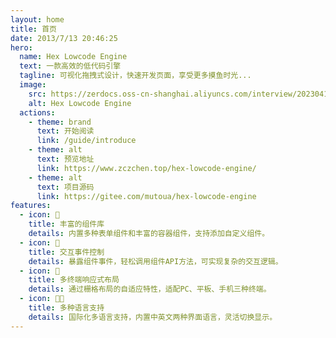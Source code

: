 ```yaml
---
layout: home
title: 首页
date: 2013/7/13 20:46:25
hero:
  name: Hex Lowcode Engine
  text: 一款高效的低代码引擎
  tagline: 可视化拖拽式设计，快速开发页面，享受更多摸鱼时光...
  image:
    src: https://zerdocs.oss-cn-shanghai.aliyuncs.com/interview/202304181505379.webp
    alt: Hex Lowcode Engine
  actions:
    - theme: brand
      text: 开始阅读
      link: /guide/introduce
    - theme: alt
      text: 预览地址
      link: https://www.zczchen.top/hex-lowcode-engine/
    - theme: alt
      text: 项目源码
      link: https://gitee.com/mutoua/hex-lowcode-engine
features:
  - icon: 🎨
    title: 丰富的组件库
    details: 内置多种表单组件和丰富的容器组件，支持添加自定义组件。
  - icon: 🚚
    title: 交互事件控制
    details: 暴露组件事件，轻松调用组件API方法，可实现复杂的交互逻辑。
  - icon: 📝
    title: 多终端响应式布局
    details: 通过栅格布局的自适应特性，适配PC、平板、手机三种终端。
  - icon: 🧑‍💻
    title: 多种语言支持
    details: 国际化多语言支持，内置中英文两种界面语言，灵活切换显示。
---
```

